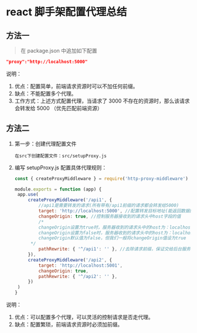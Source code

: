 # react 脚手架配置代理总结

## 方法一

> 在 package.json 中追加如下配置

```json
"proxy":"http://localhost:5000"
```

说明：

1. 优点：配置简单，前端请求资源时可以不加任何前缀。
2. 缺点：不能配置多个代理。
3. 工作方式：上述方式配置代理，当请求了 3000 不存在的资源时，那么该请求会转发给 5000 （优先匹配前端资源）

## 方法二

1. 第一步：创建代理配置文件

   ```
   在src下创建配置文件：src/setupProxy.js
   ```

2. 编写 setupProxy.js 配置具体代理规则：

   ```js
   const { createProxyMiddleware } = require('http-proxy-middleware')

   module.exports = function (app) {
   	app.use(
   		createProxyMiddleware('/api1', {
   			//api1是需要转发的请求(所有带有/api1前缀的请求都会转发给5000)
   			target: 'http://localhost:5000', //配置转发目标地址(能返回数据的服务器地址)
   			changeOrigin: true, //控制服务器接收到的请求头中host字段的值
   			/*
         	changeOrigin设置为true时，服务器收到的请求头中的host为：localhost:5000
         	changeOrigin设置为false时，服务器收到的请求头中的host为：localhost:3000
         	changeOrigin默认值为false，但我们一般将changeOrigin值设为true
         */
   			pathRewrite: { '^/api1': '' }, //去除请求前缀，保证交给后台服务器的是正常请求地址(必须配置)
   		}),
   		createProxyMiddleware('/api2', {
   			target: 'http://localhost:5001',
   			changeOrigin: true,
   			pathRewrite: { '^/api2': '' },
   		})
   	)
   }
   ```

说明：

1. 优点：可以配置多个代理，可以灵活的控制请求是否走代理。
2. 缺点：配置繁琐，前端请求资源时必须加前缀。
